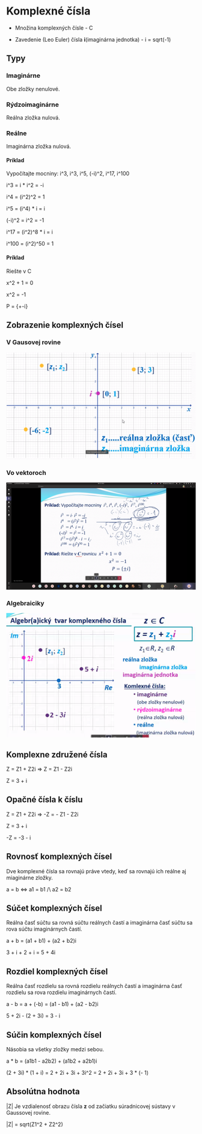 # Komplexné čísla

- Množina komplexných čísle - C

- Zavedenie (Leo Euler) čísla **i**(imaginárna jednotka) - i = sqrt(-1)

## Typy

### Imaginárne

Obe zložky nenulové.

### Rýdzoimaginárne

Reálna zložka nulová.

### Reálne

Imaginárna zložka nulová.

#### Príklad

Vypočítajte mocniny: i^3, i^3, i^5, (-i)^2, i^17, i^100

i^3 = i * i^2 = -i

i^4 = (i^2)^2 = 1

i^5 = (i^4) * i = i

(-i)^2 = i^2 = -1

i^17 = (i^2)^8 * i = i

i^100 = (i^2)^50 = 1


#### Príklad

Riešte v C

x^2 + 1 = 0

x^2 = -1

P = {+-i}

## Zobrazenie komplexných čísel

### V Gausovej rovine

![gausova rovina](./gausova-rovina.png)

### Vo vektoroch

![vektory](./vektor.png)

### Algebraiciky


![algebraicky](./algebraicky.png)

## Komplexne združené čísla

Z = Z1 + Z2i => Z = Z1 - Z2i

Z = 3 + i


## Opačné čísla k číslu

Z = Z1 + Z2i => -Z = - Z1 - Z2i

Z = 3 + i

-Z = -3 - i

## Rovnosť komplexných čísel

Dve komplexné čísla sa rovnajú práve vtedy, keď sa rovnajú ich reálne aj miaginárne zložky.

a = b <=> a1 = b1 /\ a2 = b2

## Súčet komplexných čísel

Reálna časť súčtu sa rovná súčtu reálnych častí a imaginárna časť súčtu sa rova súčtu imaginárnych častí.

a + b = (a1 + b1) + (a2 + b2)i

3 + i + 2 + i = 5 + 4i

## Rozdiel komplexných čísel

Reálna časť rozdielu sa rovná rozdielu reálnych častí a imaginárna časť rozdielu sa rova rozdielu imaginárnych častí.

a - b = a + (-b) = (a1 - b1) + (a2 - b2)i

5 + 2i - (2 + 3i) = 3 - i

## Súčin komplexných čísel

Násobia sa všetky zložky medzi sebou.

a * b = (a1b1 - a2b2) + (a1b2 + a2b1)i

(2 + 3i) * (1 + i) = 2 + 2i + 3i + 3i^2 = 2 + 2i + 3i + 3 * (- 1)


## Absolútna hodnota

|Z| Je vzdialenosť obrazu čísla **z** od začiatku súradnicovej sústavy v Gaussovej rovine.

|Z| = sqrt(Z1^2 + Z2^2)

